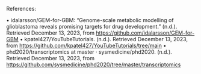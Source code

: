 References:

•	idalarsson/GEM-for-GBM: “Genome-scale metabolic modelling of glioblastoma reveals promising targets for drug development.” (n.d.). Retrieved December 13, 2023, from https://github.com/idalarsson/GEM-for-GBM
•	kpatel427/YouTubeTutorials. (n.d.). Retrieved December 13, 2023, from https://github.com/kpatel427/YouTubeTutorials/tree/main
•	phd2020/transcriptomics at master · sysmedicine/phd2020. (n.d.). Retrieved December 13, 2023, from https://github.com/sysmedicine/phd2020/tree/master/transcriptomics
